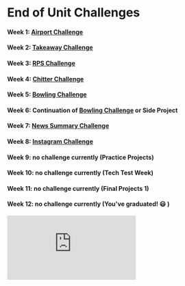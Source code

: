 # End of Unit Challenges

#### Week 1: [Airport Challenge][1]

#### Week 2: [Takeaway Challenge][2]

#### Week 3: [RPS Challenge][3]

#### Week 4: [Chitter Challenge][4]

#### Week 5: [Bowling Challenge][5]

#### Week 6: Continuation of [Bowling Challenge][5] or Side Project

#### Week 7: [News Summary Challenge][6]

#### Week 8: [Instagram Challenge][7]

#### Week 9: no challenge currently (Practice Projects)

#### Week 10: no challenge currently (Tech Test Week)

#### Week 11: no challenge currently (Final Projects 1)

#### Week 12: no challenge currently (You've graduated! :smiley: )


[1]: https://github.com/makersacademy/airport_challenge
[2]: https://github.com/makersacademy/takeaway-challenge
[3]: https://github.com/makersacademy/rps-challenge
[4]: https://github.com/makersacademy/chitter-challenge
[5]: https://github.com/makersacademy/bowling-challenge
[6]: https://github.com/makersacademy/news-summary-challenge
[7]: https://github.com/makersacademy/instagram-challenge


![Tracking pixel](https://githubanalytics.herokuapp.com/course/weekend_challenges.md)
